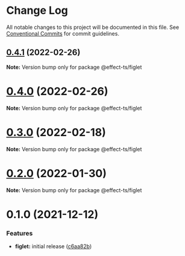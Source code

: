 # Change Log

All notable changes to this project will be documented in this file.
See [Conventional Commits](https://conventionalcommits.org) for commit guidelines.

## [0.4.1](https://github.com/Effect-TS/figlet/compare/@effect-ts/figlet@0.4.0...@effect-ts/figlet@0.4.1) (2022-02-26)

**Note:** Version bump only for package @effect-ts/figlet





# [0.4.0](https://github.com/Effect-TS/figlet/compare/@effect-ts/figlet@0.3.0...@effect-ts/figlet@0.4.0) (2022-02-26)

**Note:** Version bump only for package @effect-ts/figlet





# [0.3.0](https://github.com/Effect-TS/figlet/compare/@effect-ts/figlet@0.2.0...@effect-ts/figlet@0.3.0) (2022-02-18)

**Note:** Version bump only for package @effect-ts/figlet





# [0.2.0](https://github.com/Effect-TS/figlet/compare/@effect-ts/figlet@0.1.0...@effect-ts/figlet@0.2.0) (2022-01-30)

**Note:** Version bump only for package @effect-ts/figlet





# 0.1.0 (2021-12-12)


### Features

* **figlet:** initial release ([c6aa82b](https://github.com/Effect-TS/figlet/commit/c6aa82b6df001db3aa333dbe1a9d45b7b4d02017))
